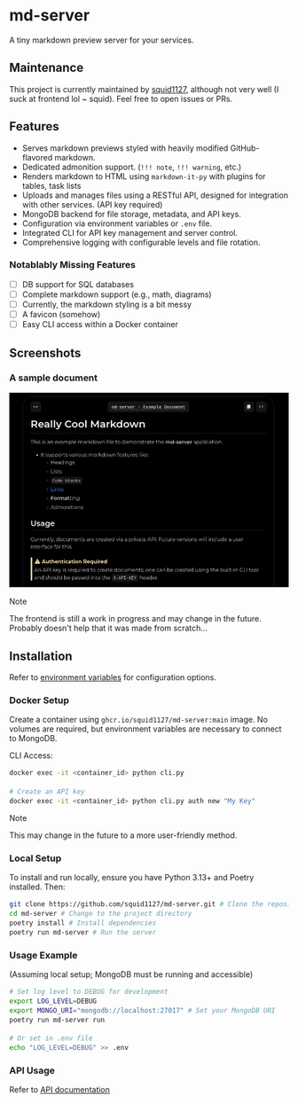 # md-server

A tiny markdown preview server for your services.

## Maintenance

This project is currently maintained by [squid1127](https://github.com/squid1127), although not very well (I suck at frontend lol ~ squid). Feel free to open issues or PRs.

## Features

- Serves markdown previews styled with heavily modified GitHub-flavored markdown.
- Dedicated admonition support. (`!!! note`, `!!! warning`, etc.)
- Renders markdown to HTML using `markdown-it-py` with plugins for tables, task lists
- Uploads and manages files using a RESTful API, designed for integration with other services. (API key required)
- MongoDB backend for file storage, metadata, and API keys.
- Configuration via environment variables or `.env` file.
- Integrated CLI for API key management and server control.
- Comprehensive logging with configurable levels and file rotation.

### Notablably Missing Features

- [ ] DB support for SQL databases
- [ ] Complete markdown support (e.g., math, diagrams)
- [ ] Currently, the markdown styling is a bit messy
- [ ] A favicon (somehow)
- [ ] Easy CLI access within a Docker container

## Screenshots

### A sample document

![Screenshot of md-server rendering a markdown file](docs/example-doc-v2.png)

> [!NOTE]
> The frontend is still a work in progress and may change in the future. Probably doesn't help that it was made from scratch...

## Installation

Refer to [environment variables](docs/env.md) for configuration options.

### Docker Setup

Create a container using `ghcr.io/squid1127/md-server:main` image. No volumes are required, but environment variables are necessary to connect to MongoDB.

CLI Access:

```bash
docker exec -it <container_id> python cli.py

# Create an API key
docker exec -it <container_id> python cli.py auth new "My Key"
```

> [!NOTE]
> This may change in the future to a more user-friendly method.

### Local Setup

To install and run locally, ensure you have Python 3.13+ and Poetry installed. Then:

```bash
git clone https://github.com/squid1127/md-server.git # Clone the repository
cd md-server # Change to the project directory
poetry install # Install dependencies
poetry run md-server # Run the server
```

### Usage Example

(Assuming local setup; MongoDB must be running and accessible)

```bash
# Set log level to DEBUG for development
export LOG_LEVEL=DEBUG
export MONGO_URI="mongodb://localhost:27017" # Set your MongoDB URI
poetry run md-server run

# Or set in .env file
echo "LOG_LEVEL=DEBUG" >> .env
```

### API Usage

Refer to [API documentation](docs/api.md)
